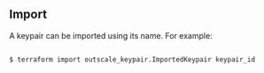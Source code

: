 ## Import

A keypair can be imported using its name. For example:

```console

$ terraform import outscale_keypair.ImportedKeypair keypair_id

```